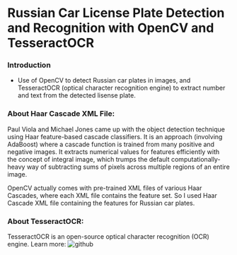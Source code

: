 # Russian Car License Plate Detection and Recognition with OpenCV and TesseractOCR

### Introduction
- Use of OpenCV to detect Russian car plates in images, and TesseractOCR (optical character recognition engine) to extract number and text from the detected lisense plate. 

### About Haar Cascade XML File:
Paul Viola and Michael Jones came up with the object detection technique using Haar feature-based cascade classifiers. It is an approach (involving AdaBoost) where a cascade function is trained from many positive and negative images. It extracts numerical values for features  efficiently with the concept of integral image, which trumps the default computationally-heavy way of subtracting sums of pixels across multiple regions of an entire image.

OpenCV actually comes with pre-trained XML files of various Haar Cascades, where each XML file contains the feature set. So I used Haar Cascade XML file containing the features for Russian car plates. 

### About TesseractOCR:
TesseractOCR is an open-source optical character recognition (OCR) engine. Learn more: 
![github](https://github.com/tesseract-ocr/tesseract)
